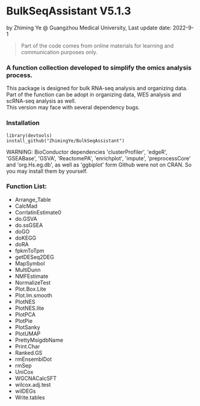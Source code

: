 # BulkSeqAssistant V5.1.3  
by Zhiming Ye @ Guangzhou Medical University, Last update date: 2022-9-1   
> Part of the code comes from online materials for learning and communication purposes only.  

### A function collection developed to simplify the omics analysis process.
This package is designed for bulk RNA-seq analysis and organizing data.  
Part of the function can be adopt in organizing data, WES analysis and scRNA-seq analysis as well.  
This version may face with several dependency bugs.  
### Installation
```
library(devtools)
install_github("ZhimingYe/BulkSeqAssistant")
```
WARNING: BioConductor dependencies 'clusterProfiler', 'edgeR', 'GSEABase', 'GSVA', 'ReactomePA', 'enrichplot', 'impute', 'preprocessCore' and 'org.Hs.eg.db', as well as 'ggbiplot' form Github were not on CRAN. So you may install them by yourself.  
### Function List: 
* Arrange_Table
* CalcMad
* CorrlatinEstimate0
* do.GSVA
* do.ssGSEA
* doGO
* doKEGG
* doRA
* fpkmToTpm
* getDESeq2DEG
* MapSymbol
* MultiDunn
* NMFEstimate
* NormalizeTest
* Plot.Box.Lite
* Plot.lm.smooth
* PlotNES
* PlotNES.lite
* PlotPCA
* PlotPie
* PlotSanky
* PlotUMAP
* PrettyMsigdbName
* Print.Char
* Ranked.GS
* rmEnsemblDot
* rmSep
* UniCox
* WGCNACalcSFT
* wilcox.adj.test
* wilDEGs
* Write.tables
